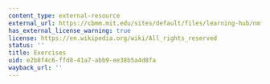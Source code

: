 ```yaml
---
content_type: external-resource
external_url: https://cbmm.mit.edu/sites/default/files/learning-hub/nmf-exercises.pdf
has_external_license_warning: true
license: https://en.wikipedia.org/wiki/All_rights_reserved
status: ''
title: Exercises
uid: e2b8f4c6-ffd8-41a7-abb9-ee38b5a4d8fa
wayback_url: ''
---
```

